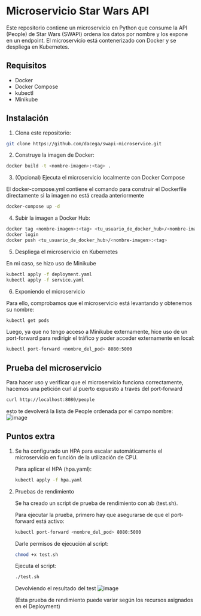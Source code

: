 # Microservicio Star Wars API

Este repositorio contiene un microservicio en Python que consume la API (People) de Star Wars (SWAPI) ordena los datos por nombre y los expone en un endpoint. El microservicio está contenerizado con Docker y se despliega en Kubernetes.

## Requisitos

* Docker
* Docker Compose
* kubectl
* Minikube

## Instalación

1. Clona este repositorio:

```bash
git clone https://github.com/dacega/swapi-microservice.git
```
2. Construye la imagen de Docker:
```bash
docker build -t <nombre-imagen>:<tag> .
```
3. (Opcional) Ejecuta el microservicio localmente con Docker Compose

El docker-compose.yml contiene el comando para construir el Dockerfile directamente si la imagen no está creada anteriormente

```bash
docker-compose up -d
```
4. Subir la imagen a Docker Hub:

```bash
docker tag <nombre-imagen>:<tag> <tu_usuario_de_docker_hub>/<nombre-imagen>:<tag>
docker login
docker push <tu_usuario_de_docker_hub>/<nombre-imagen>:<tag>
```
5. Despliega el microservicio en Kubernetes

En mi caso, se hizo uso de Minikube

```bash
kubectl apply -f deployment.yaml
kubectl apply -f service.yaml
```
6. Exponiendo el microservicio

Para ello, comprobamos que el microservicio está levantando y obtenemos su nombre:
```bash
kubectl get pods
```
Luego, ya que no tengo acceso a Minikube externamente, hice uso de un port-forward para redirigir el tráfico y poder acceder externamente en local:
```bash
kubectl port-forward <nombre_del_pod> 8080:5000
```
## Prueba del microservicio

Para hacer uso y verificar que el microservicio funciona correctamente, hacemos una petición curl al puerto expuesto a través del port-forward
```bash
curl http://localhost:8080/people
```
esto te devolverá la lista de People ordenada por el campo nombre:
![image](https://github.com/user-attachments/assets/52e275dd-607c-4c04-9716-1f550eca031e)

## Puntos extra

 1. Se ha configurado un HPA para escalar automáticamente el microservicio en función de la utilización de CPU.
 
	Para aplicar el HPA (hpa.yaml):
	```bash
	kubectl apply -f hpa.yaml
	```
 
 2. Pruebas de rendimiento

	Se ha creado un script de prueba de rendimiento con ab (test.sh).

	Para ejecutar la prueba, primero hay que asegurarse de que el port-forward está activo:

	```bash
	kubectl port-forward <nombre_del_pod> 8080:5000
	```
	Darle permisos de ejecución al script:

	```bash
	chmod +x test.sh
	```
	Ejecuta el script:

	```bash
	./test.sh
	```
 	Devolviendo el resultado del test
	![image](https://github.com/user-attachments/assets/bb0b3d58-e8a1-427e-bdc4-bb3398f18f26)

	(Esta prueba de rendimiento puede variar según los recursos asignados en el Deployment)
